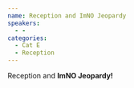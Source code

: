 ```yaml
---
name: Reception and ImNO Jeopardy
speakers:
  - -
categories:
  - Cat E
  - Reception
---
```


Reception and **ImNO Jeopardy!**
